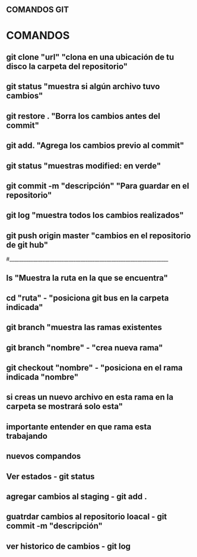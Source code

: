 ## COMANDOS GIT

# COMANDOS 
## git clone "url" "clona en una ubicación de tu disco la carpeta del repositorio"
## git status "muestra si algún archivo tuvo cambios"
## git restore . "Borra los cambios antes del commit"
## git add.  "Agrega los cambios previo al commit"
## git status "muestras modified: en verde"
## git commit -m "descripción" "Para guardar en el repositorio"
## git log "muestra todos los cambios realizados"
## git push origin master "cambios en el repositorio de git hub"

#___________________________________________________________________

## ls "Muestra la ruta en la que se encuentra"
## cd "ruta" -  "posiciona git bus en la carpeta indicada"
## git branch "muestra las ramas existentes
## git branch "nombre" - "crea nueva rama"
## git checkout "nombre" - "posiciona en el rama indicada "nombre"
## si creas un nuevo archivo en esta rama en la carpeta se mostrará solo esta"
## importante entender en que rama esta trabajando

## nuevos compandos
## Ver estados - git status
## agregar cambios al staging - git add .
## guatrdar cambios al repositorio loacal - git commit -m "descripción"
## ver historico de cambios  - git log

